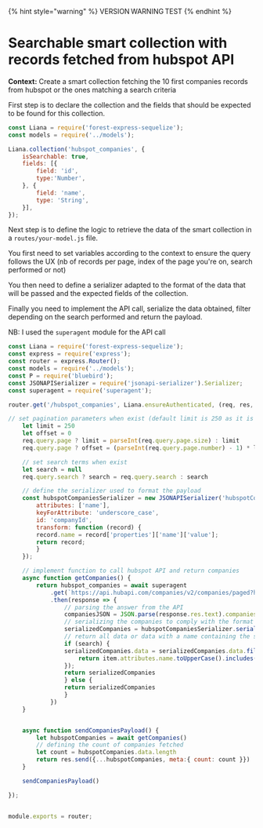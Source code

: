 {% hint style="warning" %}
VERSION WARNING TEST
{% endhint %}

# Searchable smart collection with records fetched from hubspot API

**Context:** Create a smart collection fetching the 10 first companies records from hubspot or the ones matching a search criteria

First step is to declare the collection and the fields that should be expected to be found for this collection.

```jsx
const Liana = require('forest-express-sequelize');
const models = require('../models');

Liana.collection('hubspot_companies', {
	isSearchable: true,
	fields: [{
		field: 'id',
		type:'Number',
	}, {
		field: 'name',
		type: 'String',
	}],
});
```

Next step is to define the logic to retrieve the data of the smart collection in a `routes/your-model.js` file.

You first need to set variables according to the context to ensure the query follows the UX (nb of records per page, index of the page you're on, search performed or not)

You then need to define a serializer adapted to the format of the data that will be passed and the expected fields of the collection.

Finally you need to implement the API call, serialize the data obtained, filter depending on the search performed and return the payload.

NB: I used the `superagent` module for the API call

```javascript
const Liana = require('forest-express-sequelize');
const express = require('express');
const router = express.Router();
const models = require('../models');
const P = require('bluebird');
const JSONAPISerializer = require('jsonapi-serializer').Serializer;
const superagent = require('superagent');

router.get('/hubspot_companies', Liana.ensureAuthenticated, (req, res, next) => {

// set pagination parameters when exist (default limit is 250 as it is the max allowed by Hubspot)
	let limit = 250
	let offset = 0
	req.query.page ? limit = parseInt(req.query.page.size) : limit
	req.query.page ? offset = (parseInt(req.query.page.number) - 1) * limit : offset

	// set search terms when exist
	let search = null
	req.query.search ? search = req.query.search : search

	// define the serializer used to format the payload
	const hubspotCompaniesSerializer = new JSONAPISerializer('hubspotCompanies', {
		attributes: ['name'],
		keyForAttribute: 'underscore_case',
		id: 'companyId',
		transform: function (record) {
		record.name = record['properties']['name']['value'];
		return record;
		}
	});

	// implement function to call hubspot API and return companies
	async function getCompanies() {
		return hubspot_companies = await superagent
			.get(`https://api.hubapi.com/companies/v2/companies/paged?hapikey=${process.env.HUBSPOT_API}&properties=name&limit=${limit}&offset=${limit}`)
			.then(response => {
				// parsing the answer from the API
				companiesJSON = JSON.parse(response.res.text).companies
				// serializing the companies to comply with the format expected by the Forest server
				serializedCompanies = hubspotCompaniesSerializer.serialize(companiesJSON)
				// return all data or data with a name containing the searched terms from the companies fetched
				if (search) {
				serializedCompanies.data = serializedCompanies.data.filter(function(item) {
					return item.attributes.name.toUpperCase().includes(search.toUpperCase());
				});
				return serializedCompanies
				} else {
				return serializedCompanies
				}
			})
	}


	async function sendCompaniesPayload() {
		let hubspotCompanies = await getCompanies()
		// defining the count of companies fetched
		let count = hubspotCompanies.data.length
		return res.send({...hubspotCompanies, meta:{ count: count }})
	}

	sendCompaniesPayload()

});


module.exports = router;
```
